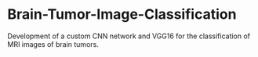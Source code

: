 # Brain-Tumor-Image-Classification
Development of a custom CNN network and VGG16 for the classification of MRI images of brain tumors.
